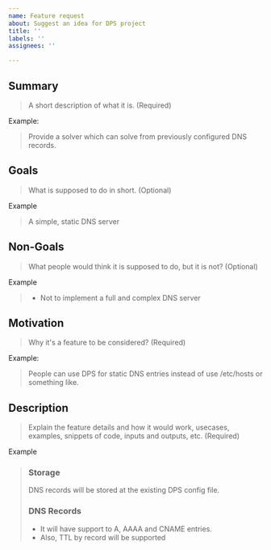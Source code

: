 ```yaml
---
name: Feature request
about: Suggest an idea for DPS project
title: ''
labels: ''
assignees: ''

---
```


## Summary

> A short description of what it is. (Required)

Example:

> Provide a solver which can solve from previously configured DNS records.

## Goals

> What is supposed to do in short. (Optional)

Example

> A simple, static DNS server

## Non-Goals

> What people would think it is supposed to do, but it is not? (Optional)

Example
> * Not to implement a full and complex DNS server

## Motivation

> Why it's a feature to be considered? (Required)

Example:

> People can use DPS for static DNS entries instead of use /etc/hosts or something like.

## Description

> Explain the feature details and how it would work, usecases, examples, snippets of code,
> inputs and outputs, etc. (Required)

Example

> ### Storage
>
> DNS records will be stored at the existing DPS config file.
>
> ### DNS Records 
> * It will have support to A, AAAA and CNAME entries.
> * Also, TTL by record will be supported

